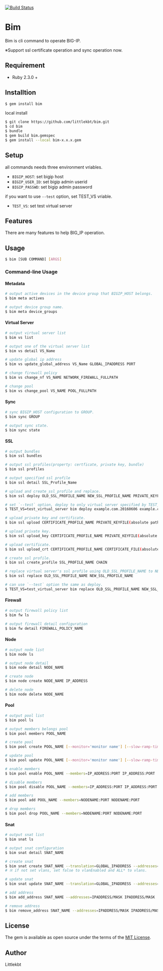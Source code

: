 [![Build Status](https://travis-ci.org/littlekbt/bim.svg?branch=master)](https://travis-ci.org/littlekbt/bim)

# Bim

Bim is cli command to operate BIG-IP.  

※Support ssl certificate operation and sync operation now.

## Requirement
- Ruby 2.3.0 +

## Installtion

```sh
$ gem install bim
```

local install
```sh
$ git clone https://github.com/littlekbt/bim.git
$ cd bim
$ bundle
$ gem build bim.gemspec
$ gem install --local bim-x.x.x.gem
```

## Setup
all commands needs three environment vriables.

- `BIGIP_HOST`: set bigip host
- `BIGIP_USER_ID`: set bigip admin userid
- `BIGIP_PASSWD`: set bigip admin password

if you want to use `--test` option, set TEST_VS vriable.
- `TEST_VS`: set test virtual server

## Features
There are many features to help BIG_IP operation.

## Usage

```sh
$ bim [SUB COMMAND] [ARGS]
```
### Command-line Usage

#### Metadata

```sh
# output active devices in the device group that BIGIP_HOST belongs.
$ bim meta actives

# output device group name.
$ bim meta device_groups
```

#### Virtual Server

```sh
# output virtual server list
$ bim vs list

# output one of the virtual server list
$ bim vs detail VS_Name

# update global ip address
$ bim vs update_global_address VS_Name GLOBAL_IPADDRESS PORT

# change firewall policy 
$ bim vs change_nf VS_NAME NETWORK_FIREWALL_FULLPATH

# change pool
$ bim vs change_pool VS_NAME POOL_FULLPATH
```

#### Sync

```sh
# sync BIGIP_HOST configuration to GROUP.
$ bim sync GROUP

# output sync state.  
$ bim sync state
```

#### SSL

```sh
# output bundles
$ bim ssl bundles

# output ssl profiles(property: certficate, private key, bundle)
$ bim ssl profiles

# output specified ssl profile
$ bim ssl detail SSL_Profile_Name

# upload and create_ssl_profile and replace.
$ bim ssl deploy OLD_SSL_PROFILE_NAME NEW_SSL_PROFILE_NAME PRIVATE_KEYFILE CERTIFICATE_FILE CHAIN

# set `--test` option, deploy to only virtual server specified by TEST_VS environment vriable.
$ TEST_VS=test_virtual_server bim deploy example.com.20160606 example.com.20170606 /path/to/example.com.key.20170606 /path/to/example.com.crt.20170606 chain --test

# upload private key and certificate.
$ bim ssl upload CERTIFICATE_PROFILE_NAME PRIVATE_KEYFILE(absolute path) CERTIFICATE_FILE(absolute path)

# upload private key.
$ bim ssl upload_key CERTIFICATE_PROFILE_NAME PRIVATE_KEYFILE(absolute path)

# upload certificate.
$ bim ssl upload_crt CERTIFICATE_PROFILE_NAME CERTIFICATE_FILE(absolute path)

# create ssl profile.
$ bim ssl create_profile SSL_PROFILE_NAME CHAIN

# replace virtual server's ssl profile using OLD_SSL_PROFILE_NAME to NEW_SSL_PROFILE_NAME.
$ bim ssl replace OLD_SSL_PROFILE_NAME NEW_SSL_PROFILE_NAME

# can use `--test` option the same as deploy.
$ TEST_VS=test_virtual_server bim replace OLD_SSL_PROFILE_NAME NEW_SSL_PROFILE_NAME --test
```

#### Firewall

```sh
# output firewall policy list
$ bim fw ls

# output firewall detail configuration
$ bim fw detail FIREWALL_POLICY_NAME
```

#### Node

```sh
# output node list
$ bim node ls

# output node detail
$ bim node detail NODE_NAME

# create node
$ bim node create NODE_NAME IP_ADDRESS

# delete node
$ bim node delete NODE_NAME
```

#### Pool

```sh
# output pool list
$ bim pool ls

# output members belongs pool
$ bim pool members POOL_NAME

# create pool
$ bim pool create POOL_NAME [--monitor='monitor name'] [--slow-ramp-time=interger] [--members='[{"name": "NodeName:PORT", "address": "NodeAddress"}, {"name": "NodeName:PORT", "address": "NodeAddress"}]']

# update pool
$ bim pool update POOL_NAME [--monitor='monitor name'] [--slow-ramp-time=interger] [--members='[{"name": "NodeName:PORT", "address": "NodeAddress"}, {"name": "NodeName:PORT", "address": "NodeAddress"}]']

# enable members 
$ bim pool enable POOL_NAME --members=IP_ADDRESS:PORT IP_ADDRESS:PORT

# disable members 
$ bim pool disable POOL_NAME --members=IP_ADDRESS:PORT IP_ADDRESS:PORT

# add members
$ bim pool add POOL_NAME --members=NODENAME:PORT NODENAME:PORT

# drop members
$ bim pool drop POOL_NAME --members=NODENAME:PORT NODENAME:PORT
```

#### Snat

```sh
# output snat list
$ bim snat ls

# output snat configuration
$ bim snat detail SNAT_NAME

# create snat
$ bim snat create SNAT_NAME --translation=GLOBAL_IPADDRESS --addresses=IPADDRESS/MASK IPADDRESS/MASK --vlans=VLAN1 VLAN2
# ※ if not set vlans, set false to vlanEnabled and ALL* to vlans.

# update snat
$ bim snat update SNAT_NAME --translation=GLOBAL_IPADDRESS --addresses=IPADDRESS/MASK IPADDRESS/MASK --vlans=VLAN1 VLAN2

# add address
$ bim add_address SNAT_NAME --addresses=IPADDRESS/MASK IPADDRESS/MASK

# remove address
$ bim remove_address SNAT_NAME --addresses=IPADDRESS/MASK IPADDRESS/MASK
```

## License

The gem is available as open source under the terms of the [MIT License](http://opensource.org/licenses/MIT).

## Author
Littlekbt
